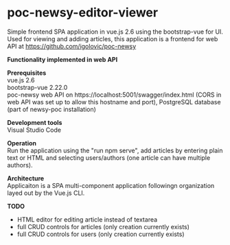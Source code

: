 # poc-newsy-editor-viewer
Simple frontend SPA application in vue.js 2.6 using the bootstrap-vue for UI. Used for viewing and adding articles, this application is a frontend for web API at https://github.com/igolovic/poc-newsy   
   
**Functionality implemented in web API**
   
**Prerequisites**  
vue.js 2.6   
bootstrap-vue 2.22.0   
poc-newsy web API on https://localhost:5001/swagger/index.html (CORS in web API was set up to allow this hostname and port), PostgreSQL database (part of newsy-poc installation)   
   
**Development tools**   
Visual Studio Code   
      
**Operation**   
Run the application using the "run npm serve", add articles by entering plain text or HTML and selecting users/authors (one article can have multiple authors).
   
**Architecture**   
Applicaiton is a SPA multi-component application followingn organization layed out by the Vue.js CLI.

**TODO**   
- HTML editor for editing article instead of textarea    
- full CRUD controls for articles (only creation currently exists)    
- full CRUD controls for users (only creation currently exists)   
